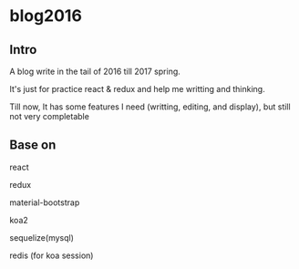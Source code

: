 # blog2016

## Intro

A blog write in the tail of 2016 till 2017 spring.

It's just for practice react & redux and help me writting and thinking.

Till now, It has some features I need (writting, editing, and display), but still not very completable

## Base on

react

redux

material-bootstrap

koa2

sequelize(mysql)

redis (for koa session)

